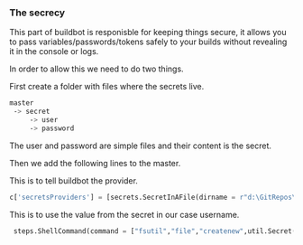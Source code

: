 ### The secrecy

This part of buildbot is responisble for keeping things secure, it allows you to pass variables/passwords/tokens safely to your builds without revealing it in the console or logs.

In order to allow this we need to do two things. 

First create a folder with files where the secrets live.

``` bash
master 
 -> secret
     -> user
     -> password
```
The user and password are simple files and their content is the secret.

Then we add the following lines to the master.

This is to tell buildbot the provider.

``` python
c['secretsProviders'] = [secrets.SecretInAFile(dirname = r"d:\GitRepos\master\secret")]
```

This is to use the value from the secret in our case username.

``` python
 steps.ShellCommand(command = ["fsutil","file","createnew",util.Secret("user"),0])
```